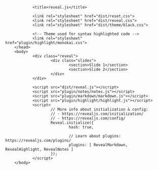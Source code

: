 <!doctype html>
<html lang="en">
        <head>
                <meta charset="utf-8">
                <meta name="viewport" content="width=device-width, initial-scale=1.0, maximum-scale=1.0, user-scalable=no">

                <title>reveal.js</title>

                <link rel="stylesheet" href="dist/reset.css">
                <link rel="stylesheet" href="dist/reveal.css">
                <link rel="stylesheet" href="dist/theme/black.css">

                <!-- Theme used for syntax highlighted code -->
                <link rel="stylesheet" href="plugin/highlight/monokai.css">
        </head>
        <body>
                <div class="reveal">
                        <div class="slides">
                                <section>Slide 1</section>
                                <section>Slide 2</section>
                        </div>
                </div>

                <script src="dist/reveal.js"></script>
                <script src="plugin/notes/notes.js"></script>
                <script src="plugin/markdown/markdown.js"></script>
                <script src="plugin/highlight/highlight.js"></script>
                <script>
                        // More info about initialization & config:
                        // - https://revealjs.com/initialization/
                        // - https://revealjs.com/config/
                        Reveal.initialize({
                                hash: true,

                                // Learn about plugins: https://revealjs.com/plugins/
                                plugins: [ RevealMarkdown, RevealHighlight, RevealNotes ]
                        });
                </script>
        </body>
</html>
